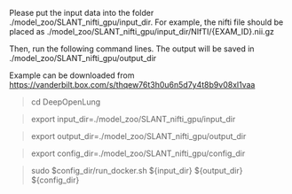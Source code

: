 Please put the input data into the folder ./model_zoo/SLANT_nifti_gpu/input_dir. For example, the nifti file should be placed as ./model_zoo/SLANT_nifti_gpu/input_dir/NIfTI/{EXAM_ID}.nii.gz

Then, run the following command lines. The output will be saved in ./model_zoo/SLANT_nifti_gpu/output_dir

Example can be downloaded from https://vanderbilt.box.com/s/thqew76t3h0u6n5d7y4t8b9v08xl1vaa



> cd DeepOpenLung

> export input_dir=./model_zoo/SLANT_nifti_gpu/input_dir

> export output_dir=./model_zoo/SLANT_nifti_gpu/output_dir

> export config_dir=./model_zoo/SLANT_nifti_gpu/config_dir

> sudo $config_dir/run_docker.sh ${input_dir} ${output_dir} ${config_dir} 


